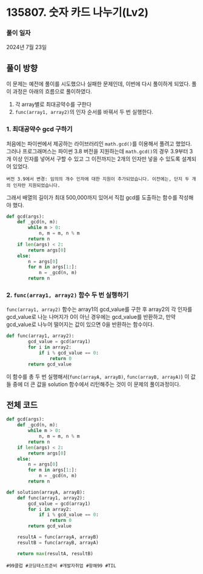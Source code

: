 # 135807. 숫자 카드 나누기(Lv2)

### 풀이 일자

2024년 7월 23일

## 풀이 방향

이 문제는 예전에 풀이를 시도했으나 실패한 문제인데, 이번에 다시 풀이하게 되었다. 풀이 과정은 아래의 흐름으로 풀이하였다.

1. 각 array별로 최대공약수를 구한다
2. `func(array1, array2)`의 인자 순서를 바꿔서 두 번 실행한다.

### 1. 최대공약수 gcd 구하기

처음에는 파이썬에서 제공하는 라이브러리인 `math.gcd()`를 이용해서 풀려고 했었다. 그러나 프로그래머스는 파이썬 3.8 버전을 지원하는데 `math.gcd()`의 경우 3.9부터 3개 이상 인자를 넣어서 구할 수 있고 그 이전까지는 2개의 인자만 넣을 수 있도록 설계되어 있었다.

```
버전 3.9에서 변경: 임의의 개수 인자에 대한 지원이 추가되었습니다. 이전에는, 단지 두 개의 인자만 지원되었습니다.
```

그래서 배열의 길이가 최대 500,000까지 있어서 직접 gcd를 도출하는 함수를 작성해야 했다.

```python
def gcd(args):
    def _gcd(n, m):
        while m > 0:
            n, m = m, n % m
        return n
    if len(args) < 2:
        return args[0]
    else:
        n = args[0]
        for m in args[1:]:
            n = _gcd(n, m)
        return n
```

### 2. `func(array1, array2)` 함수 두 번 실행하기

`func(array1, array2)` 함수는 array1의 gcd_value를 구한 후 array2의 각 인자를 gcd_value로 나눈 나머지가 0이 아닌 경우에는 gcd_value를 반환하고, 만약 gcd_value로 나누어 떨어지는 값이 있으면 0을 반환하는 함수이다.

```python
def func(array1, array2):
        gcd_value = gcd(array1)
        for i in array2:
            if i % gcd_value == 0:
                return 0
        return gcd_value
```

이 함수를 총 두 번 실행해서(`func(arrayA, arrayB)`, `func(arrayB, arrayA)`) 이 값들 중에 더 큰 값을 solution 함수에서 리턴해주는 것이 이 문제의 풀이과정이다.

## 전체 코드

```python
def gcd(args):
    def _gcd(n, m):
        while m > 0:
            n, m = m, n % m
        return n
    if len(args) < 2:
        return args[0]
    else:
        n = args[0]
        for m in args[1:]:
            n = _gcd(n, m)
        return n

def solution(arrayA, arrayB):
    def func(array1, array2):
        gcd_value = gcd(array1)
        for i in array2:
            if i % gcd_value == 0:
                return 0
        return gcd_value

    resultA = func(arrayA, arrayB)
    resultB = func(arrayB, arrayA)

    return max(resultA, resultB)
```

```
#99클럽 #코딩테스트준비 #개발자취업 #항해99 #TIL
```
